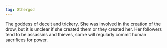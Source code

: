 ```yaml
---
tag: Othergod
---
```

The goddess of deceit and trickery. She was involved in the creation of the drow, but it is unclear if she created them or they created her. Her followers tend to be assassins and thieves, some will regularly commit human sacrifices for power.